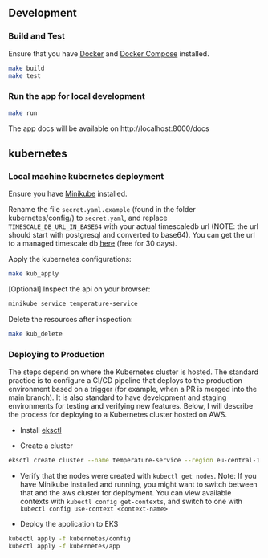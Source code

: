## Development

### Build and Test

Ensure that you have [Docker](https://docs.docker.com/engine/install/) and [Docker Compose](https://docs.docker.com/compose/install/) installed.

```sh
make build
make test
```

### Run the app for local development

```sh
make run
```

The app docs will be available on http://localhost:8000/docs

## kubernetes

### Local machine kubernetes deployment

Ensure you have [Minikube](https://minikube.sigs.k8s.io/docs/start/?arch=%2Fmacos%2Farm64%2Fstable%2Fbinary+download) installed.

Rename the file `secret.yaml.example` (found in the folder kubernetes/config/) to `secret.yaml`, and replace `TIMESCALE_DB_URL_IN_BASE64` with your actual timescaledb url (NOTE: the url should start with postgresql and converted to base64). You can get the url to a managed timescale db [here](https://console.cloud.timescale.com/signup) (free for 30 days).

Apply the kubernetes configurations:

```sh
make kub_apply
```

[Optional] Inspect the api on your browser:

```sh
minikube service temperature-service
```

Delete the resources after inspection:

```sh
make kub_delete
```

### Deploying to Production

The steps depend on where the Kubernetes cluster is hosted. The standard practice is to configure a CI/CD pipeline that deploys to the production environment based on a trigger (for example, when a PR is merged into the main branch). It is also standard to have development and staging environments for testing and verifying new features. Below, I will describe the process for deploying to a Kubernetes cluster hosted on AWS.

- Install [eksctl](https://eksctl.io/installation/)

- Create a cluster

```sh
eksctl create cluster --name temperature-service --region eu-central-1 --nodes 2
```

- Verify that the nodes were created with `kubectl get nodes`. Note: If you have Minikube installed and running, you might want to switch between that and the aws cluster for deployment. You can view available contexts with `kubectl config get-contexts`, and switch to one with `kubectl config use-context <context-name>`

- Deploy the application to EKS

```sh
kubectl apply -f kubernetes/config
kubectl apply -f kubernetes/app
```
